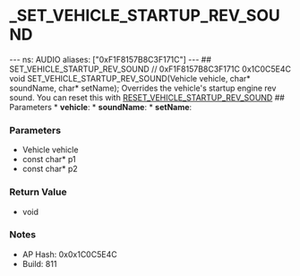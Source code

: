 # _SET_VEHICLE_STARTUP_REV_SOUND

--- ns: AUDIO aliases: ["0xF1F8157B8C3F171C"] --- ## SET_VEHICLE_STARTUP_REV_SOUND  // 0xF1F8157B8C3F171C 0x1C0C5E4C void SET_VEHICLE_STARTUP_REV_SOUND(Vehicle vehicle, char* soundName, char* setName);  Overrides the vehicle's startup engine rev sound.  You can reset this with [RESET_VEHICLE_STARTUP_REV_SOUND](#_0xD2DCCD8E16E20997)  ## Parameters * **vehicle**: * **soundName**: * **setName**:

### Parameters
* Vehicle vehicle
* const char* p1
* const char* p2

### Return Value
* void

### Notes
* AP Hash: 0x0x1C0C5E4C
* Build: 811

